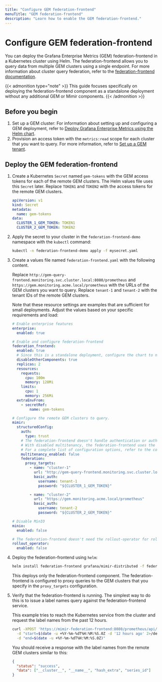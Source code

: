 ```yaml
---
title: "Configure GEM federation-frontend"
menuTitle: "GEM federation-frontend"
description: "Learn how to enable the GEM federation-frontend."
---
```


# Configure GEM federation-frontend

You can deploy the Grafana Enterprise Metrics (GEM) federation-frontend in a Kubernetes cluster using Helm. The federation-frontend allows you to query data from multiple GEM clusters using a single endpoint. For more information about cluster query federation, refer to the [federation-frontend documentation](https://grafana.com/docs/enterprise-metrics/<GEM_VERSION>/operations/cluster-query-federation).

{{< admonition type="note" >}}
This guide focuses specifically on deploying the federation-frontend component as a standalone deployment without any additional GEM or Mimir components.
{{< /admonition >}}

## Before you begin

1. Set up a GEM cluster: For information about setting up and configuring a GEM deployment, refer to [Deploy Grafana Enterprise Metrics using the Helm chart](https://grafana.com/docs/helm-charts/mimir-distributed/latest/get-started-helm-charts/gs-gem/).
2. Provision an access token with the `metrics:read` scope for each cluster that you want to query. For more information, refer to [Set up a GEM tenant](https://grafana.com/docs/enterprise-metrics/<GEM_VERSION>/set-up-gem-tenant).

## Deploy the GEM federation-frontend

1. Create a Kubernetes `Secret` named `gem-tokens` with the GEM access tokens for each of the remote GEM clusters. The Helm values file uses this `Secret` later. Replace `TOKEN1` and `TOKEN2` with the access tokens for the remote GEM clusters.

   ```yaml
   apiVersion: v1
   kind: Secret
   metadata:
     name: gem-tokens
   data:
     CLUSTER_1_GEM_TOKEN: TOKEN1
     CLUSTER_2_GEM_TOKEN: TOKEN2
   ```

2. Apply the secret to your cluster in the `federation-frontend-demo` namespace with the `kubectl` command:

   ```bash
   kubectl -n federation-frontend-demo apply -f mysecret.yaml
   ```

3. Create a values file named `federation-frontend.yaml` with the following content.

   Replace `http://gem-query-frontend.monitoring.svc.cluster.local:8080/prometheus` and `https://gem.monitoring.acme.local/prometheus` with the URLs of the GEM clusters you want to query. Replace `tenant-1` and `tenant-2` with the tenant IDs of the remote GEM clusters.

   Note that these resource settings are examples that are sufficient for small deployments. Adjust the values based on your specific requirements and load:

   ```yaml
   # Enable enterprise features
   enterprise:
     enabled: true

   # Enable and configure federation-frontend
   federation_frontend:
     enabled: true
     # Since this is a standalone deployment, configure the chart to not render any of the other GEM components.
     disableOtherComponents: true
     replicas: 2
     resources:
       requests:
         cpu: 100m
         memory: 128Mi
       limits:
         cpu: 1
         memory: 256Mi
     extraEnvFrom:
       - secretRef:
           name: gem-tokens

   # Configure the remote GEM clusters to query.
   mimir:
     structuredConfig:
       auth:
         type: trust
       # The federation-frontend doesn't handle authentication or authorization. Disabling multitenancy means the federation-frontend doesn't require the X-Scope-OrgID header.
       # With disabled multitenancy, the federation-frontend uses the authn/z material from the proxy_targets configuration.
       # For a complete list of configuration options, refer to the configuration reference at https://grafana.com/docs/enterprise-metrics/<GEM_VERSION>/config/reference/#federation.
       multitenancy_enabled: false
       federation:
         proxy_targets:
           - name: "cluster-1"
             url: "http://gem-query-frontend.monitoring.svc.cluster.local:8080/prometheus"
             basic_auth:
               username: tenant-1
               password: "${CLUSTER_1_GEM_TOKEN}"

           - name: "cluster-2"
             url: "https://gem.monitoring.acme.local/prometheus"
             basic_auth:
               username: tenant-2
               password: "${CLUSTER_2_GEM_TOKEN}"

   # Disable MinIO
   minio:
     enabled: false

   # The federation-frontend doesn't need the rollout-operator for rollouts, so it can be disabled.
   rollout_operator:
     enabled: false
   ```

4. Deploy the federation-frontend using `helm`:

   ```bash
   helm install federation-frontend grafana/mimir-distributed -f federation-frontend.yaml -n federation-frontend-demo
   ```

   This deploys only the federation-frontend component. The federation-frontend is configured to proxy queries to the GEM clusters that you specify in the `proxy_targets` configuration.

5. Verify that the federation-frontend is running. The simplest way to do this is to issue a label names query against the federation-frontend service.

   This example tries to reach the Kubernetes service from the cluster and request the label names from the past 12 hours.

   ```bash
   curl -XPOST 'https://mimir-federation-frontend:8080/prometheus/api/v1/labels' \
     -d "start=$(date -u +%Y-%m-%dT%H:%M:%S.0Z -d '12 hours ago' 2>/dev/null || date -u -v -12H +%Y-%m-%dT%H:%M:%S.0Z)" \
     -d "end=$(date -u +%Y-%m-%dT%H:%M:%S.0Z)"
   ```

   You should receive a response with the label names from the remote GEM clusters similar to this:

   ```json
   {
     "status": "success",
     "data": ["__cluster__", "__name__", "hash_extra", "series_id"]
   }
   ```
